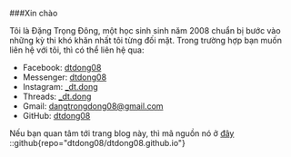 ###Xin chào


Tôi là Đặng Trọng Đông, một học sinh sinh năm 2008 chuẩn bị bước vào những kỳ thi khó khăn nhất tôi từng đối mặt.
Trong trường hợp bạn muốn liên hệ với tôi, thì có thể liên hệ qua:
- Facebook: [dtdong08](https://www.facebook.com/dtdong08/)
- Messenger: [dtdong08](https://m.me/dtdong08/)
- Instagram: [_dt.dong](https://www.instagram.com/_dt.dong/)
- Threads: [_dt.dong](https://www.threads.com/_dt.dong/)
- Gmail: [dangtrongdong08@gmail.com](mailto:dangtrongdong08@gmail.com)
- GitHub: [dtdong08](https://github.com/dtdong08/)


Nếu bạn quan tâm tới trang blog này, thì mã nguồn nó ở [đây](https://github.com/dtdong08/dtdong08.github.io)
::github{repo="dtdong08/dtdong08.github.io"}
